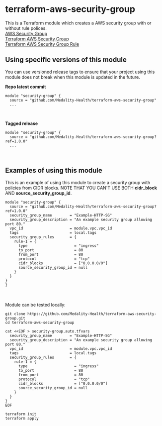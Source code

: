 # terraform-aws-security-group
This is a Terraform module which creates a AWS security group with or without rule polices.<br>
[AWS Security Group](https://docs.aws.amazon.com/vpc/latest/userguide/VPC_SecurityGroups.html)<br>
[Terraform AWS Security Group](https://registry.terraform.io/providers/hashicorp/aws/latest/docs/resources/security_group)<br>
[Terraform AWS Security Group Rule](https://registry.terraform.io/providers/hashicorp/aws/latest/docs/resources/security_group_rule)<br>

## Using specific versions of this module
You can use versioned release tags to ensure that your project using this module does not break when this module is updated in the future.<br>

<b>Repo latest commit</b><br>
```
module "security-group" {
  source = "github.com/Medality-Health/terraform-aws-security-group"
  ...
```
<br>

<b>Tagged release</b><br>

```
module "security-group" {
  source = "github.com/Medality-Health/terraform-aws-security-group?ref=1.0.0"
  ...
```
<br>

## Examples of using this module
This is an example of using this module to create a security group with policies from CIDR blocks.  NOTE THAT YOU CAN'T USE BOTH <b>cidr_block</b> AND <b>source_security_group_id</b>.<br>

```
module "security-group" {
  source = "github.com/Medality-Health/terraform-aws-security-group?ref=1.0.0"
  security_group_name        = "Example-HTTP-SG"
  security_group_description = "An example security group allowing port 80."
  vpc_id                     = module.vpc.vpc_id
  tags                       = local.tags
  security_group_rules       = {
    rule-1 = {
      type                     = "ingress"
      to_port                  = 80
      from_port                = 80
      protocol                 = "tcp"
      cidr_blocks              = ["0.0.0.0/0"]
      source_security_group_id = null
    }
  }
}
}
```

<br><br>
Module can be tested locally:<br>
```
git clone https://github.com/Medality-Health/terraform-aws-security-group.git
cd terraform-aws-security-group

cat <<EOF > security-group.auto.tfvars
  security_group_name        = "Example-HTTP-SG"
  security_group_description = "An example security group allowing port 80."
  vpc_id                     = module.vpc.vpc_id
  tags                       = local.tags
  security_group_rules       = {
    rule-1 = {
      type                     = "ingress"
      to_port                  = 80
      from_port                = 80
      protocol                 = "tcp"
      cidr_blocks              = ["0.0.0.0/0"]
      source_security_group_id = null
    }
  }
}
EOF

terraform init
terraform apply
```